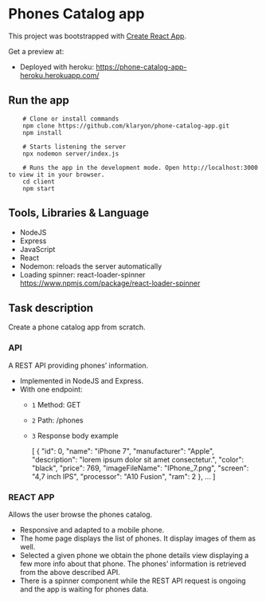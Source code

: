 # Phones Catalog app

This project was bootstrapped with [Create React App](https://github.com/facebook/create-react-app).

Get a preview at:
* Deployed with heroku: https://phone-catalog-app-heroku.herokuapp.com/

## Run the app

```shell
    # Clone or install commands
    npm clone https://github.com/klaryon/phone-catalog-app.git
    npm install
    
    # Starts listening the server
    npx nodemon server/index.js
    
    # Runs the app in the development mode. Open http://localhost:3000 to view it in your browser.
    cd client
    npm start
```

## Tools, Libraries & Language
* NodeJS
* Express
* JavaScript
* React
* Nodemon: reloads the server automatically
* Loading spinner: react-loader-spinner https://www.npmjs.com/package/react-loader-spinner      

## Task description
Create a phone catalog app from scratch.

### API
A REST API providing phones’ information.

* Implemented in NodeJS and Express.
* With one endpoint:
  * `1` Method: GET
  * `2` Path: /phones
  * `3` Response body example

      [
      {
      "id": 0,
      "name": "iPhone 7",
      "manufacturer": "Apple",
      "description": "lorem ipsum dolor sit amet consectetur.",
      "color": "black",
      "price": 769,
      "imageFileName": "IPhone_7.png",
      "screen": "4,7 inch IPS",
      "processor": "A10 Fusion",
      "ram": 2
      },
      …
      ]
### REACT APP
Allows the user browse the phones catalog.

* Responsive and adapted to a mobile phone.
* The home page displays the list of phones. It display
images of them as well.
* Selected a given phone we obtain the phone details
view displaying a few more info about that phone.
The phones’ information is retrieved from the above described
API.
* There is a spinner component while the REST API
request is ongoing and the app is waiting for phones data.

  
